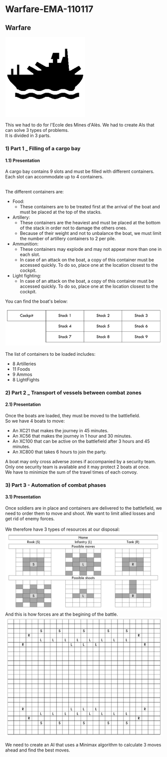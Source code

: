 # Warfare-EMA-110117
## Warfare

[![LogoWarfare](https://github.com/DavAnaton/Warfare-EMA-110117/raw/master/Docs/logo.png)]()

This we had to do for l'Ecole des Mines d'Alès. We had to create AIs that can solve 3 types of problems.<br/>
It is divided in 3 parts.

### 1) Part 1 _ Filling of a cargo bay
#### 1.1) Presentation
A cargo bay contains 9 slots and must be filled with different containers.<br/>
Each slot can accommodate up to 4 containers.<br/><br/>

The different containers are:
- Food:
  -  These containers are to be treated first at the arrival of the boat and must be placed at the top of the stacks.
- Artillery:
  - These containers are the heaviest and must be placed at the bottom of the stack in order not to damage the others ones.
  -  Because of their weight and not to unbalance the boat, we must limit the number of artillery containers to 2 per pile.
- Ammunition:
  -  These containers may explode and may not appear more than one in each slot.
  -  In case of an attack on the boat, a copy of this container must be accessed quickly. To do so, place one at the location closest to the cockpit.
- Light fighting:
  -  In case of an attack on the boat, a copy of this container must be accessed quickly. To do so, place one at the location closest to the cockpit.

You can find the boat's below:<br/>

[![map](https://github.com/DavAnaton/Warfare-EMA-110117/raw/master/Docs/img/Mission2.png)]()
<br/><br/>
The list of containers to be loaded includes:
- 8 Artilleries
- 11 Foods
- 9 Ammos
- 8 LightFights

### 2) Part 2 _ Transport of vessels between combat zones
#### 2.1) Presentation
Once the boats are loaded, they must be moved to the battlefield.<br/>
So we have 4 boats to move:
- An XC21 that makes the journey in 45 minutes.
- An XC56 that makes the journey in 1 hour and 30 minutes.
- An XC100 that can be active on the battlefield after 3 hours and 45 minutes.
- An XC800 that takes 6 hours to join the party.

A boat may only cross adverse zones if accompanied by a security team.<br/>
Only one security team is available and it may protect 2 boats at once.<br/>
We have to minimize the sum of the travel times of each convoy.

### 3) Part 3 - Automation of combat phases
#### 3.1) Presentation
Once soldiers are in place and containers are delivered to the battlefield, we need to order them to move and shoot. We want to limit allied losses and get rid of enemy forces.
<br/>
<br/>
We therefore have 3 types of resources at our disposal:
[![map](https://github.com/DavAnaton/Warfare-EMA-110117/raw/master/Docs/img/Mission3_1.png)]()
And this is how forces are at the begining of the battle.
[![map](https://github.com/DavAnaton/Warfare-EMA-110117/raw/master/Docs/img/Mission3_2.png)]()
<br/><br/>
We need to create an AI that uses a Minimax algorithm to calculate 3 moves ahead and find the best moves. 
<br/>